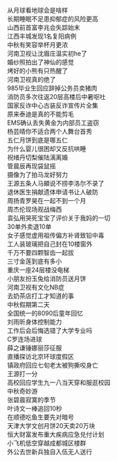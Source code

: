 从月球看地球会是啥样  
长期睡眠不足患抑郁症的风险更高  
山西前首富李兆会失踪始末  
江西丰城发现1名复阳病例  
中秋有笑容举杯月更浓  
河南卫视让沈眉庄温实初he了  
婚纱照拍出了神仙的感觉  
烤好的小熊有只热醒了  
河南卫视真的绝了  
985毕业生回应辞掉公务员卖猪肉  
消防员多次往返20层高楼后中暑呕吐  
国家反诈中心古装反诈宣传片全集  
原来泰迪是真的不能剪毛  
EMS确认丢失黄金为内部员工盗窃  
杨芸晴你不适合两个人舞台首秀  
五仁月饼到底是哪五仁  
为什么婴儿很困却又反抗哄睡  
祝绪丹切梨催陆漓离婚  
管晨辰再现袋鼠摇  
摄像为了拍马龙好努力  
王源五条人马頔说不捞李洛尔不录了  
退休医生捐献遗体申请书让人破防  
周扬青罗昊在一起不到一个月  
周杰伦现场观战梅西  
袁弘用哭死宝宝了评价关于我妈的一切  
30单外卖退10单  
女子感觉虚用祖传偏方补肾致铅中毒  
工人装玻璃把自己封在10楼窗外  
千万不要四颗智齿一起拔  
三寸金莲到底有多小  
重庆一座24层楼没电梯  
小朋友扮玉兔给消防员送月饼  
河南卫视有文化NB症  
去奶茶店打工才知道的事  
中秋假期第二天  
全国统一的8090后童年回忆  
刘雨昕身体控制能力  
工作后会后悔选错了大学专业吗  
C罗连场进球  
薛之谦锤娜丽莎征服  
直播探访北京环球度假区  
镇政府回应七旬老太被狗撕咬身亡  
王源打一分  
高校回应学生九一八当天穿和服逛校园  
中秋奇妙游  
张碧晨寂寞的季节  
叶诗文一棒追回10秒  
在顺德吃鱼生要先对暗号  
天津大学文创月饼20天卖20万块  
恒大财富发布重大疾病应急兑付计划  
小飞机低空穿越成都城区楼群  
外公去世新兵独自入伍无人送行  
